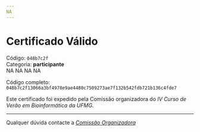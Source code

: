 ```yaml
---
NA
---
```


# Certificado Válido

Código: `048b7c2f`<br>
Categoria: **participante**<br>
NA
NA
NA
NA


Código completo: `048b7c2f13066a3bf4978e9ae4480c7509273ae7f132b542fdb721b136c4fde7`


Este certificado foi expedido pela Comissão organizadora do *IV Curso de Verão em Bioinformática da UFMG*.

----

Qualquer dúvida contacte a [_Comissão Organizadora_](<mailto:cursobioinfoufmg@gmail.com$subject=[Certificados]>)

